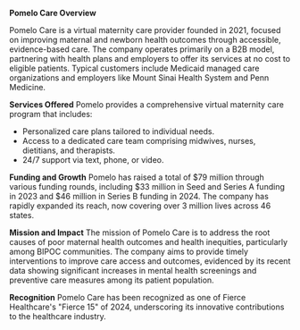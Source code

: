 **Pomelo Care Overview**

Pomelo Care is a virtual maternity care provider founded in 2021, focused on improving maternal and newborn health outcomes through accessible, evidence-based care. The company operates primarily on a B2B model, partnering with health plans and employers to offer its services at no cost to eligible patients. Typical customers include Medicaid managed care organizations and employers like Mount Sinai Health System and Penn Medicine.

**Services Offered**
Pomelo provides a comprehensive virtual maternity care program that includes:
- Personalized care plans tailored to individual needs.
- Access to a dedicated care team comprising midwives, nurses, dietitians, and therapists.
- 24/7 support via text, phone, or video.

**Funding and Growth**
Pomelo has raised a total of $79 million through various funding rounds, including $33 million in Seed and Series A funding in 2023 and $46 million in Series B funding in 2024. The company has rapidly expanded its reach, now covering over 3 million lives across 46 states.

**Mission and Impact**
The mission of Pomelo Care is to address the root causes of poor maternal health outcomes and health inequities, particularly among BIPOC communities. The company aims to provide timely interventions to improve care access and outcomes, evidenced by its recent data showing significant increases in mental health screenings and preventive care measures among its patient population.

**Recognition**
Pomelo Care has been recognized as one of Fierce Healthcare's "Fierce 15" of 2024, underscoring its innovative contributions to the healthcare industry.